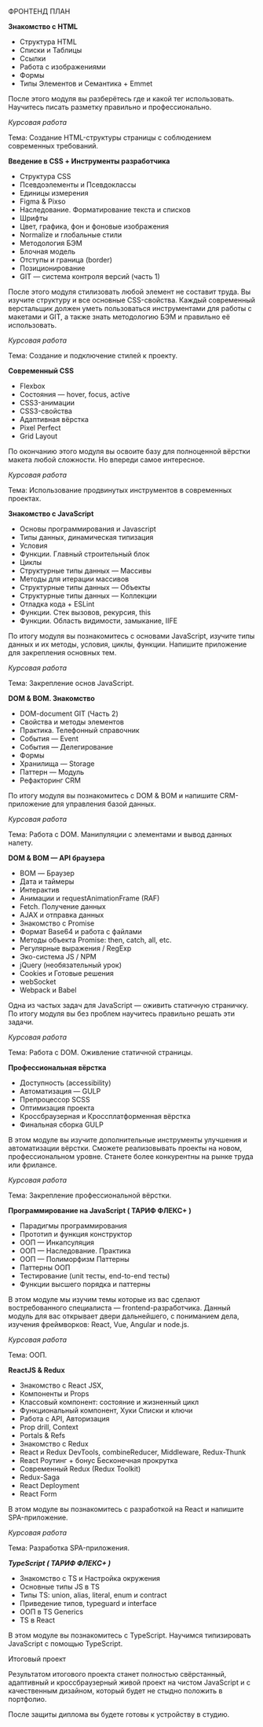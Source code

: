 ФРОНТЕНД ПЛАН

**Знакомство с HTML**

- Структура HTML
- Списки и Таблицы
- Ссылки
- Работа с изображениями
- Формы
- Типы Элементов и Семантика + Emmet

После этого модуля вы разберётесь где и какой тег использовать. Научитесь писать разметку правильно и профессионально.

_Курсовая работа_

Тема: Создание HTML-структуры страницы с соблюдением современных требований.

**Введение в CSS + Инструменты разработчика**

- Структура CSS
- Псевдоэлементы и Псевдоклассы
- Единицы измерения
- Figma & Pixso
- Наследование. Форматирование текста и списков
- Шрифты
- Цвет, графика, фон и фоновые изображения
- Normalize и глобальные стили
- Методология БЭМ
- Блочная модель
- Отступы и граница (border)
- Позиционирование
- GIT — система контроля версий (часть 1)

После этого модуля стилизовать любой элемент не составит труда. Вы изучите структуру и все основные CSS-свойства. Каждый современный верстальщик должен уметь пользоваться инструментами для работы с макетами и GIT, а также знать методологию БЭМ и правильно её использовать.

_Курсовая работа_

Тема: Создание и подключение стилей к проекту.

**Современный CSS**

- Flexbox
- Состояния — hover, focus, active
- CSS3-анимации
- CSS3-свойства
- Адаптивная вёрстка
- Pixel Perfect
- Grid Layout

По окончанию этого модуля вы освоите базу для полноценной вёрстки макета любой сложности. Но впереди самое интересное.

_Курсовая работа_

Тема: Использование продвинутых инструментов в современных проектах.

**Знакомство с JavaScript**

- Основы программирования и Javascript
- Типы данных, динамическая типизация
- Условия
- Функции. Главный строительный блок
- Циклы
- Структурные типы данных — Массивы
- Методы для итерации массивов
- Структурные типы данных — Объекты
- Структурные типы данных — Коллекции
- Отладка кода + ESLint
- Функции. Стек вызовов, рекурсия, this
- Функции. Область видимости, замыкание, IIFE

По итогу модуля вы познакомитесь с основами JavaScript, изучите типы данных и их методы, условия, циклы, функции. Напишите приложение для закрепления основных тем.

_Курсовая работа_

Тема: Закрепление основ JavaScript.

**DOM & BOM. Знакомство**

- DOM-document GIT (Часть 2)
- Свойства и методы элементов
- Практика. Телефонный справочник
- События — Event
- События — Делегирование
- Формы
- Хранилища — Storage
- Паттерн — Модуль
- Рефакторинг CRM

По итогу модуля вы познакомитесь с DOM & BOM и напишите CRM-приложение для управления базой данных.

_Курсовая работа_

Тема: Работа с DOM. Манипуляции с элементами и вывод данных налету.

**DOM & BOM — API браузера**

- BOM — Браузер
- Дата и таймеры
- Интерактив
- Анимации и requestAnimationFrame (RAF)
- Fetch. Получение данных
- AJAX и отправка данных
- Знакомство с Promise
- Формат Base64 и работа с файлами
- Методы объекта Promise: then, catch, all, etc.
- Регулярные выражения / RegExp
- Эко-система JS / NPM
- jQuery (необязательный урок)
- Cookies и Готовые решения
- webSocket
- Webpack и Babel

Одна из частых задач для JavaScript — оживить статичную страничку. По итогу модуля вы без проблем научитесь правильно решать эти задачи.

_Курсовая работа_

Тема: Работа с DOM. Оживление статичной страницы.

**Профессиональная вёрстка**

- Доступность (accessibility)
- Автоматизация — GULP
- Препроцессор SCSS
- Оптимизация проекта
- Кроссбраузерная и Кроссплатформенная вёрстка
- Финальная сборка GULP

В этом модуле вы изучите дополнительные инструменты улучшения и автоматизации вёрстки. Сможете реализовывать проекты на новом, профессиональном уровне. Станете более конкурентны на рынке труда или фрилансе.

_Курсовая работа_

Тема: Закрепление профессиональной вёрстки.

**Программирование на JavaScript ( ТАРИФ ФЛЕКС+ )**

- Парадигмы программирования
- Прототип и функция конструктор
- ООП — Инкапсуляция
- ООП — Наследование. Практика
- ООП — Полиморфизм Паттерны
- Паттерны ООП
- Тестирование (unit тесты, end-to-end тесты)
- Функции высшего порядка и паттерны

В этом модуле мы изучим темы которые из вас сделают востребованного специалиста — frontend-разработчика. Данный модуль для вас открывает двери дальнейшего, с пониманием дела, изучения фреймворков: React, Vue, Angular и node.js.

_Курсовая работа_

Тема: ООП.

**ReactJS & Redux**

- Знакомство с React JSX,
- Компоненты и Props
- Классовый компонент: состояние и жизненный цикл
- Функциональный компонент, Хуки Списки и ключи
- Работа с API, Авторизация
- Prop drill, Context
- Portals & Refs
- Знакомство с Redux
- React и Redux DevTools, combineReducer, Middleware, Redux-Thunk
- React Роутинг + бонус Бесконечная прокрутка
- Современный Redux (Redux Toolkit)
- Redux-Saga
- React Deployment
- React Form

В этом модуле вы познакомитесь с разработкой на React и напишите SPA-приложение.

_Курсовая работа_

Тема: Разработка SPA-приложения.

**_TypeScript ( ТАРИФ ФЛЕКС+ )_**

- Знакомство с TS и Настройка окружения
- Основные типы JS в TS
- Типы TS: union, alias, literal, enum и contract
- Приведение типов, typeguard и interface
- ООП в TS Generics
- TS в React

В этом модуле вы познакомитесь с TypeScript. Научимся типизировать JavaScript с помощью TypeScript.

Итоговый проект

Результатом итогового проекта станет полностью свёрстанный, адаптивный и кроссбраузерный живой проект на чистом JavaScript и с качественным дизайном, который будет не стыдно положить в портфолио.

После защиты диплома вы будете готовы к устройству в студию.
